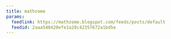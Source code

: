 ```yaml
---
title: mathzome
params:
  feedlink: https://mathzome.blogspot.com/feeds/posts/default
  feedid: 2aaa540420efe1a28c42357672a1bd5e
---
```

